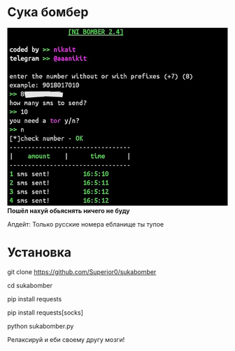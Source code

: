 #  Сука бомбер
![alt text](test.jpg)
<br/>
<b>Пошёл нахуй обьяснять ничего не буду</b>

Апдейт:
Только русские номера ебланище ты тупое

# Установка
git clone https://github.com/Superior0/sukabomber

cd sukabomber

pip install requests

pip install requests[socks]

python sukabomber.py

Релаксируй и еби своему другу мозги!